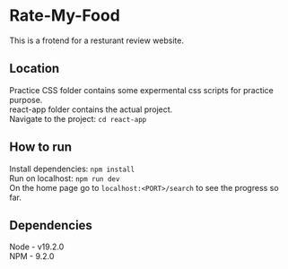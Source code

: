 # Rate-My-Food
This is a frotend for a resturant review website. <br>

## Location
Practice CSS folder contains some expermental css scripts for practice purpose. <br>
react-app folder contains the actual project. <br>
Navigate to the project: `cd react-app`

## How to run
Install dependencies: `npm install` <br>
Run on localhost: `npm run dev` <br>
On the home page go to `localhost:<PORT>/search` to see the progress so far.

## Dependencies
Node - v19.2.0 <br>
NPM - 9.2.0 <br>
